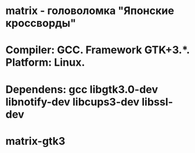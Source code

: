 # matrix - головоломка "Японские кроссворды"

# Compiler: GCC. Framework GTK+3.*. Platform: Linux.
# Dependens: gcc libgtk3.0-dev libnotify-dev libcups3-dev libssl-dev
# matrix-gtk3
